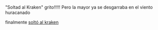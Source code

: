 "Soltad al Kraken" grito!!!!!
Pero la mayor ya se desgarraba en el viento huracanado

finalmente [soltó al kraken](../heroe/heroe.md)

